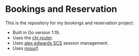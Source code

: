 # Bookings and Reservation

This is the repository for my bookings and reservation project.

- Built in Go version 1.19.
- Uses the [chi router](https://github.com/go-chi/chi/v5).
- Uses [alex edwards SCS](https://github.com/alexedwards/scs/v2) session management.
- Uses [nosurf](https://github.com/go-chi/chi/v5).